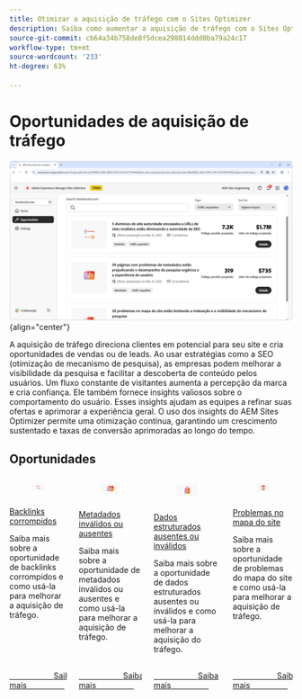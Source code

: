 ```yaml
---
title: Otimizar a aquisição de tráfego com o Sites Optimizer
description: Saiba como aumentar a aquisição de tráfego com o Sites Optimizer.
source-git-commit: cb64a34b758de8f5dcea298014ddd0ba79a24c17
workflow-type: tm+mt
source-wordcount: '233'
ht-degree: 63%

---
```



# Oportunidades de aquisição de tráfego

![Oportunidades de aquisição de tráfego](./assets/traffic-acquisition/hero.png){align="center"}

A aquisição de tráfego direciona clientes em potencial para seu site e cria oportunidades de vendas ou de leads. Ao usar estratégias como a SEO (otimização de mecanismo de pesquisa), as empresas podem melhorar a visibilidade da pesquisa e facilitar a descoberta de conteúdo pelos usuários. Um fluxo constante de visitantes aumenta a percepção da marca e cria confiança. Ele também fornece insights valiosos sobre o comportamento do usuário. Esses insights ajudam as equipes a refinar suas ofertas e aprimorar a experiência geral. O uso dos insights do AEM Sites Optimizer permite uma otimização contínua, garantindo um crescimento sustentado e taxas de conversão aprimoradas ao longo do tempo.

## Oportunidades

<!-- CARDS
 
* ../documentation/opportunities/broken-backlinks.md
  {title=Broken backlinks}
  {image=../assets/common/card-arrows.png}
* ../documentation/opportunities/invalid-or-missing-metadata.md
  {title=Invalid or missing metadata}
  {image=../assets/common/card-code.png}
* ../documentation/opportunities/missing-invalid-structured-data.md
  {title=Missing or invalid structured data}
  {image=../assets/common/card-bag.png}
* ../documentation/opportunities/sitemap-issues.md
  {title=Sitemap issues}
  {image=../assets/common/card-relationship.png}

--->
<!-- START CARDS HTML - DO NOT MODIFY BY HAND -->
<div class="columns">
    <div class="column is-half-tablet is-half-desktop is-one-third-widescreen" aria-label="Broken backlinks">
        <div class="card" style="height: 100%; display: flex; flex-direction: column; height: 100%;">
            <div class="card-image">
                <figure class="image x-is-16by9">
                    <a href="../documentation/opportunities/broken-backlinks.md" title="Backlinks corrompidos" target="_blank" rel="referrer">
                        <img class="is-bordered-r-small" src="../assets/common/card-arrows.png" alt="Backlinks corrompidos"
                             style="width: 100%; aspect-ratio: 16 / 9; object-fit: cover; overflow: hidden; display: block; margin: auto;">
                    </a>
                </figure>
            </div>
            <div class="card-content is-padded-small" style="display: flex; flex-direction: column; flex-grow: 1; justify-content: space-between;">
                <div class="top-card-content">
                    <p class="headline is-size-6 has-text-weight-bold">
                        <a href="../documentation/opportunities/broken-backlinks.md" target="_blank" rel="referrer" title="Backlinks corrompidos">Backlinks corrompidos</a>
                    </p>
                    <p class="is-size-6">Saiba mais sobre a oportunidade de backlinks corrompidos e como usá-la para melhorar a aquisição de tráfego.</p>
                </div>
                <a href="../documentation/opportunities/broken-backlinks.md" target="_blank" rel="referrer" class="spectrum-Button spectrum-Button--outline spectrum-Button--primary spectrum-Button--sizeM" style="align-self: flex-start; margin-top: 1rem;">
                    <span class="spectrum-Button-label has-no-wrap has-text-weight-bold">Saiba mais</span>
                </a>
            </div>
        </div>
    </div>
    <div class="column is-half-tablet is-half-desktop is-one-third-widescreen" aria-label="Invalid or missing metadata">
        <div class="card" style="height: 100%; display: flex; flex-direction: column; height: 100%;">
            <div class="card-image">
                <figure class="image x-is-16by9">
                    <a href="../documentation/opportunities/invalid-or-missing-metadata.md" title="Metadados inválidos ou ausentes" target="_blank" rel="referrer">
                        <img class="is-bordered-r-small" src="../assets/common/card-code.png" alt="Metadados inválidos ou ausentes"
                             style="width: 100%; aspect-ratio: 16 / 9; object-fit: cover; overflow: hidden; display: block; margin: auto;">
                    </a>
                </figure>
            </div>
            <div class="card-content is-padded-small" style="display: flex; flex-direction: column; flex-grow: 1; justify-content: space-between;">
                <div class="top-card-content">
                    <p class="headline is-size-6 has-text-weight-bold">
                        <a href="../documentation/opportunities/invalid-or-missing-metadata.md" target="_blank" rel="referrer" title="Metadados inválidos ou ausentes">Metadados inválidos ou ausentes</a>
                    </p>
                    <p class="is-size-6">Saiba mais sobre a oportunidade de metadados inválidos ou ausentes e como usá-la para melhorar a aquisição de tráfego.</p>
                </div>
                <a href="../documentation/opportunities/invalid-or-missing-metadata.md" target="_blank" rel="referrer" class="spectrum-Button spectrum-Button--outline spectrum-Button--primary spectrum-Button--sizeM" style="align-self: flex-start; margin-top: 1rem;">
                    <span class="spectrum-Button-label has-no-wrap has-text-weight-bold">Saiba mais</span>
                </a>
            </div>
        </div>
    </div>
    <div class="column is-half-tablet is-half-desktop is-one-third-widescreen" aria-label="Missing or invalid structured data">
        <div class="card" style="height: 100%; display: flex; flex-direction: column; height: 100%;">
            <div class="card-image">
                <figure class="image x-is-16by9">
                    <a href="../documentation/opportunities/missing-invalid-structured-data.md" title="Dados estruturados ausentes ou inválidos" target="_blank" rel="referrer">
                        <img class="is-bordered-r-small" src="../assets/common/card-bag.png" alt="Dados estruturados ausentes ou inválidos"
                             style="width: 100%; aspect-ratio: 16 / 9; object-fit: cover; overflow: hidden; display: block; margin: auto;">
                    </a>
                </figure>
            </div>
            <div class="card-content is-padded-small" style="display: flex; flex-direction: column; flex-grow: 1; justify-content: space-between;">
                <div class="top-card-content">
                    <p class="headline is-size-6 has-text-weight-bold">
                        <a href="../documentation/opportunities/missing-invalid-structured-data.md" target="_blank" rel="referrer" title="Dados estruturados ausentes ou inválidos">Dados estruturados ausentes ou inválidos</a>
                    </p>
                    <p class="is-size-6">Saiba mais sobre a oportunidade de dados estruturados ausentes ou inválidos e como usá-la para melhorar a aquisição do tráfego.</p>
                </div>
                <a href="../documentation/opportunities/missing-invalid-structured-data.md" target="_blank" rel="referrer" class="spectrum-Button spectrum-Button--outline spectrum-Button--primary spectrum-Button--sizeM" style="align-self: flex-start; margin-top: 1rem;">
                    <span class="spectrum-Button-label has-no-wrap has-text-weight-bold">Saiba mais</span>
                </a>
            </div>
        </div>
    </div>
    <div class="column is-half-tablet is-half-desktop is-one-third-widescreen" aria-label="Sitemap issues">
        <div class="card" style="height: 100%; display: flex; flex-direction: column; height: 100%;">
            <div class="card-image">
                <figure class="image x-is-16by9">
                    <a href="../documentation/opportunities/sitemap-issues.md" title="Problemas no mapa do site" target="_blank" rel="referrer">
                        <img class="is-bordered-r-small" src="../assets/common/card-relationship.png" alt="Problemas no mapa do site"
                             style="width: 100%; aspect-ratio: 16 / 9; object-fit: cover; overflow: hidden; display: block; margin: auto;">
                    </a>
                </figure>
            </div>
            <div class="card-content is-padded-small" style="display: flex; flex-direction: column; flex-grow: 1; justify-content: space-between;">
                <div class="top-card-content">
                    <p class="headline is-size-6 has-text-weight-bold">
                        <a href="../documentation/opportunities/sitemap-issues.md" target="_blank" rel="referrer" title="Problemas no mapa do site">Problemas no mapa do site</a>
                    </p>
                    <p class="is-size-6">Saiba mais sobre a oportunidade de problemas do mapa do site e como usá-la para melhorar a aquisição de tráfego.</p>
                </div>
                <a href="../documentation/opportunities/sitemap-issues.md" target="_blank" rel="referrer" class="spectrum-Button spectrum-Button--outline spectrum-Button--primary spectrum-Button--sizeM" style="align-self: flex-start; margin-top: 1rem;">
                    <span class="spectrum-Button-label has-no-wrap has-text-weight-bold">Saiba mais</span>
                </a>
            </div>
        </div>
    </div>
</div>
<!-- END CARDS HTML - DO NOT MODIFY BY HAND -->
